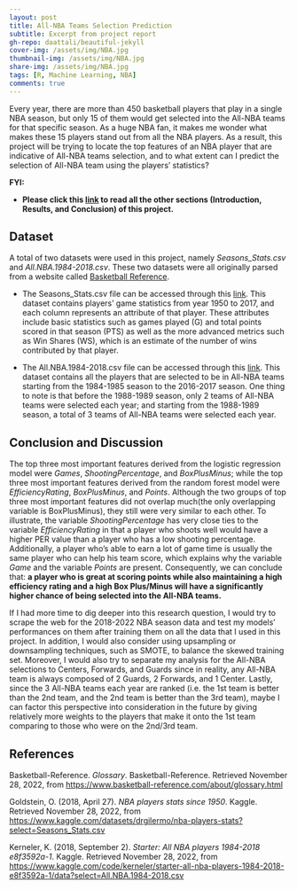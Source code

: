```yaml
---
layout: post
title: All-NBA Teams Selection Prediction
subtitle: Excerpt from project report
gh-repo: daattali/beautiful-jekyll
cover-img: /assets/img/NBA.jpg
thumbnail-img: /assets/img/NBA.jpg
share-img: /assets/img/NBA.jpg
tags: [R, Machine Learning, NBA]
comments: true
---
```



Every year, there are more than 450 basketball players that play in a single NBA season, but only 15 of them would get selected into the All-NBA teams for that specific season. As a huge NBA fan, it makes me wonder what makes these 15 players stand out from all the NBA players. As a result, this project will be trying to locate the top features of an NBA player that are indicative of All-NBA teams selection, and to what extent can I predict the selection of All-NBA team using the players’ statistics?

**FYI:**
- **Please click this [link](https://tony-xiayi-ding.github.io/BST260-Final-Project/) to read all the other sections (Introduction, Results, and Conclusion) of this project.**

## Dataset

A total of two datasets were used in this project, namely *Seasons_Stats.csv* and *All.NBA.1984-2018.csv*. These two datasets were all originally parsed from a website called [Basketball Reference](https://www.basketball-reference.com/).

- The Seasons_Stats.csv file can be accessed through this [link](https://www.kaggle.com/datasets/drgilermo/nba-players-stats?select=Seasons_Stats.csv). This dataset contains players’ game statistics from year 1950 to 2017, and each column represents an attribute of that player. These attributes include basic statistics such as games played (G) and total points scored in that season (PTS) as well as the more advanced metrics such as Win Shares (WS), which is an estimate of the number of wins contributed by that player.

- The All.NBA.1984-2018.csv file can be accessed through this [link](https://www.kaggle.com/code/kerneler/starter-all-nba-players-1984-2018-e8f3592a-1/data?select=All.NBA.1984-2018.csv). This dataset contains all the players that are selected to be in All-NBA teams starting from the 1984-1985 season to the 2016-2017 season. One thing to note is that before the 1988-1989 season, only 2 teams of All-NBA teams were selected each year; and starting from the 1988-1989 season, a total of 3 teams of All-NBA teams were selected each year.

## Conclusion and Discussion

The top three most important features derived from the logistic regression model were *Games*, *ShootingPercentage*, and *BoxPlusMinus*; while the top three most important features derived from the random forest model were *EfficiencyRating*, *BoxPlusMinus*, and *Points*. Although the two groups of top three most important features did not overlap much(the only overlapping variable is BoxPlusMinus), they still were very similar to each other. To illustrate, the variable *ShootingPercentage* has very close ties to the variable *EfficiencyRating* in that a player who shoots well would have a higher PER value than a player who has a low shooting percentage. Additionally, a player who’s able to earn a lot of game time is usually the same player who can help his team score, which explains why the variable *Game* and the variable *Points* are present. Consequently, we can conclude that: **a player who is great at scoring points while also maintaining a high efficiency rating and a high Box Plus/Minus will have a significantly higher chance of being selected into the All-NBA teams.**

If I had more time to dig deeper into this research question, I would try to scrape the web for the 2018-2022 NBA season data and test my models’ performances on them after training them on all the data that I used in this project. In addition, I would also consider using upsampling or downsampling techniques, such as SMOTE, to balance the skewed training set. Moreover, I would also try to separate my analysis for the All-NBA selections to Centers, Forwards, and Guards since in reality, any All-NBA team is always composed of 2 Guards, 2 Forwards, and 1 Center. Lastly, since the 3 All-NBA teams each year are ranked (i.e. the 1st team is better than the 2nd team, and the 2nd team is better than the 3rd team), maybe I can factor this perspective into consideration in the future by giving relatively more weights to the players that make it onto the 1st team comparing to those who were on the 2nd/3rd team.



## References

Basketball-Reference. *Glossary*. Basketball-Reference. Retrieved November 28, 2022, from https://www.basketball-reference.com/about/glossary.html

Goldstein, O. (2018, April 27). *NBA players stats since 1950*. Kaggle. Retrieved November 28, 2022, from https://www.kaggle.com/datasets/drgilermo/nba-players-stats?select=Seasons_Stats.csv

Kerneler, K. (2018, September 2). *Starter: All NBA players 1984-2018 e8f3592a-1*. Kaggle. Retrieved November 28, 2022, from https://www.kaggle.com/code/kerneler/starter-all-nba-players-1984-2018-e8f3592a-1/data?select=All.NBA.1984-2018.csv






